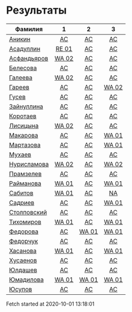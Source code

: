 # Результаты
Фамилия | 1| 2| 3
---|:---:|:---:|:---:
[Аникин](Аникин/README.md)  | [AC](Аникин/1.md) | [AC](Аникин/2.md) | [AC](Аникин/3.md)
[Асадуллин](Асадуллин/README.md)  | [RE 01](Асадуллин/1.md) | [AC](Асадуллин/2.md) | [AC](Асадуллин/3.md)
[Асфандьяров](Асфандьяров/README.md)  | [WA 02](Асфандьяров/1.md) | [AC](Асфандьяров/2.md) | [AC](Асфандьяров/3.md)
[Белесова](Белесова/README.md)  | [AC](Белесова/1.md) | [AC](Белесова/2.md) | [AC](Белесова/3.md)
[Галеева](Галеева/README.md)  | [WA 02](Галеева/1.md) | [AC](Галеева/2.md) | [AC](Галеева/3.md)
[Гареев](Гареев/README.md)  | [AC](Гареев/1.md) | [AC](Гареев/2.md) | [WA 02](Гареев/3.md)
[Гусев](Гусев/README.md)  | [AC](Гусев/1.md) | [AC](Гусев/2.md) | [AC](Гусев/3.md)
[Зайнуллина](Зайнуллина/README.md)  | [AC](Зайнуллина/1.md) | [AC](Зайнуллина/2.md) | [AC](Зайнуллина/3.md)
[Коротаев](Коротаев/README.md)  | [AC](Коротаев/1.md) | [AC](Коротаев/2.md) | [AC](Коротаев/3.md)
[Лисицына](Лисицына/README.md)  | [WA 02](Лисицына/1.md) | [AC](Лисицына/2.md) | [AC](Лисицына/3.md)
[Макарова](Макарова/README.md)  | [AC](Макарова/1.md) | [AC](Макарова/2.md) | [WA 01](Макарова/3.md)
[Мартазова](Мартазова/README.md)  | [AC](Мартазова/1.md) | [AC](Мартазова/2.md) | [WA 01](Мартазова/3.md)
[Мухаев](Мухаев/README.md)  | [AC](Мухаев/1.md) | [AC](Мухаев/2.md) | [AC](Мухаев/3.md)
[Нурисламова](Нурисламова/README.md)  | [WA 02](Нурисламова/1.md) | [AC](Нурисламова/2.md) | [WA 02](Нурисламова/3.md)
[Прамзелев](Прамзелев/README.md)  | [AC](Прамзелев/1.md) | [AC](Прамзелев/2.md) | [AC](Прамзелев/3.md)
[Райманова](Райманова/README.md)  | [WA 01](Райманова/1.md) | [AC](Райманова/2.md) | [WA 01](Райманова/3.md)
[Сабитов](Сабитов/README.md)  | [WA 01](Сабитов/1.md) | [AC](Сабитов/2.md) | [NA](Сабитов/3.md)
[Садриев](Садриев/README.md)  | [AC](Садриев/1.md) | [AC](Садриев/2.md) | [WA 01](Садриев/3.md)
[Столповский](Столповский/README.md)  | [AC](Столповский/1.md) | [AC](Столповский/2.md) | [AC](Столповский/3.md)
[Тихомиров](Тихомиров/README.md)  | [WA 01](Тихомиров/1.md) | [AC](Тихомиров/2.md) | [WA 01](Тихомиров/3.md)
[Федорова](Федорова/README.md)  | [AC](Федорова/1.md) | [WA 01](Федорова/2.md) | [WA 01](Федорова/3.md)
[Федорчук](Федорчук/README.md)  | [AC](Федорчук/1.md) | [AC](Федорчук/2.md) | [AC](Федорчук/3.md)
[Хасанова](Хасанова/README.md)  | [WA 01](Хасанова/1.md) | [AC](Хасанова/2.md) | [WA 01](Хасанова/3.md)
[Хусаенов](Хусаенов/README.md)  | [AC](Хусаенов/1.md) | [AC](Хусаенов/2.md) | [AC](Хусаенов/3.md)
[Юлдашев](Юлдашев/README.md)  | [AC](Юлдашев/1.md) | [AC](Юлдашев/2.md) | [AC](Юлдашев/3.md)
[Юмадилова](Юмадилова/README.md)  | [WA 01](Юмадилова/1.md) | [WA 01](Юмадилова/2.md) | [WA 01](Юмадилова/3.md)
[Юсупов](Юсупов/README.md)  | [AC](Юсупов/1.md) | [AC](Юсупов/2.md) | [AC](Юсупов/3.md)

Fetch started at 2020-10-01 13:18:01
